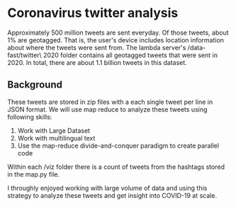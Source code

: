 # Coronavirus twitter analysis

Approximately 500 million tweets are sent everyday. Of those tweets, about 1% are geotagged. That is, the user's device includes location information about where the tweets were sent from. The lambda server's /data-fast/twitter\ 2020 folder contains all geotagged tweets that were sent in 2020. In total, there are about 1.1 billion tweets in this dataset. 

## Background

These tweets are stored in zip files with a each single tweet per line in JSON format. We will use map reduce to analyze these tweets using following skills:
1. Work with Large Dataset
2. Work with multilingual text
3. Use the map-reduce divide-and-conquer paradigm to create parallel code

Within each /viz folder there is a count of tweets from the hashtags stored in the map.py file. 

I throughly enjoyed working with large volume of data and using this strategy to analyze these tweets and get insight into COVID-19 at scale. 

